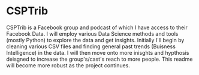 # CSPTrib
CSPTrib is a Facebook group and podcast of which I have access to their Facebook Data. I will employ various Data Science methods and tools (mostly Python) to explore the data and get insights. Initially I'll begin by cleaning various CSV files and finding general past trends (Buisness Intelligence) in the data. I will then move onto more inisghts and hypthosis deisgned to increase the group's/cast's reach to more people. This readme will become more robust as the project continues.
